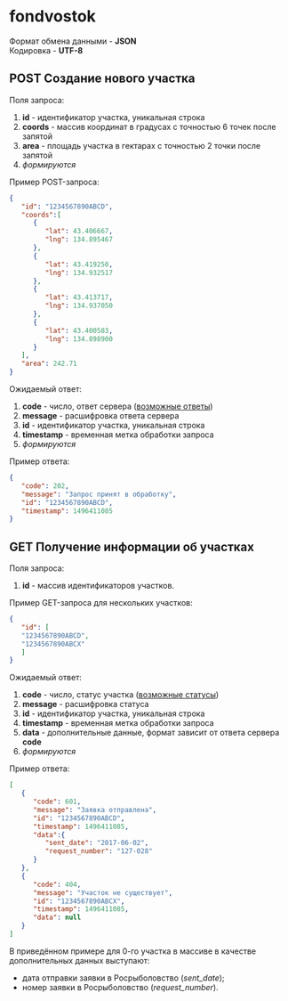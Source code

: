# fondvostok

Формат обмена данными - **JSON**\
Кодировка - **UTF-8**

## POST Создание нового участка
Поля запроса:
1. **id** - идентификатор участка, уникальная строка
2. **coords** - массив координат в градусах с точностью 6 точек после запятой
3. **area** - площадь участка в гектарах с точностью 2 точки после запятой
4. *формируются*

Пример POST-запроса:
```json
{
   "id": "1234567890ABCD",
   "coords":[
      {
         "lat": 43.406667,
         "lng": 134.895467
      },
      {
         "lat": 43.419250,
         "lng": 134.932517
      },
      {
         "lat": 43.413717,
         "lng": 134.937050
      },
      {
         "lat": 43.400583,
         "lng": 134.898900
      }
   ],
   "area": 242.71
}
```

Ожидаемый ответ:
1. **code** - число, ответ сервера ([возможные ответы](https://github.com/khvan-innokenty/fondvostok/blob/master/CODES.md#Коды-ответов-сервера-на-запрос-создания-участка))
2. **message** - расшифровка ответа сервера 
3. **id** - идентификатор участка, уникальная строка
4. **timestamp** - временная метка обработки запроса
5. *формируются*

Пример ответа:
```json
{
   "code": 202,
   "message": "Запрос принят в обработку",
   "id": "1234567890ABCD",
   "timestamp": 1496411085
}
```

## GET Получение информации об участках
Поля запроса:
1. **id** - массив идентификаторов участков.

Пример GET-запроса для нескольких участков:
```json
{
   "id": [
   "1234567890ABCD",
   "1234567890ABCX"
   ]
}
```

Ожидаемый ответ:
1. **code** - число, статус участка ([возможные статусы](https://github.com/khvan-innokenty/fondvostok/blob/master/CODES.md#Статусы-участков))
2. **message** - расшифровка статуса
3. **id** - идентификатор участка, уникальная строка
4. **timestamp** - временная метка обработки запроса
5. **data** - дополнительные данные, формат зависит от ответа сервера **code**
6. *формируются*

Пример ответа:
```json
[
   {
      "code": 601,
      "message": "Заявка отправлена",
      "id": "1234567890ABCD",
      "timestamp": 1496411085,
      "data":{
         "sent_date": "2017-06-02",
         "request_number": "127-028"
      }
   },
   {
      "code": 404,
      "message": "Участок не существует",
      "id": "1234567890ABCX",
      "timestamp": 1496411085,
      "data": null
   }
]
```

В приведённом примере для 0-го участка в массиве в качестве дополнительных данных выступают:
- дата отправки заявки в Росрыболовство (*sent_date*);
- номер заявки в Росрыболовство (*request_number*).

